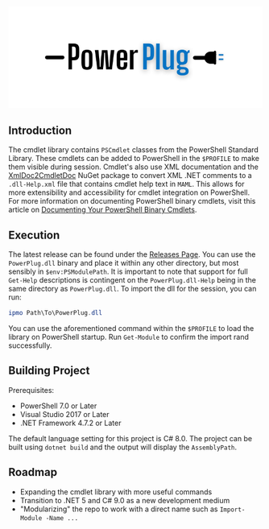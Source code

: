 <p align="center">
  <img src="https://github.com/manu-p-1/PowerPlug/blob/master/assets/PowerPlug%20Logo.png">
  <br>
</p>

## Introduction
The cmdlet library contains `PSCmdlet` classes from the PowerShell Standard Library. These cmdlets can be added to PowerShell in the `$PROFILE` to make them visible during
session. Cmdlet's also use XML documentation and the [XmlDoc2CmdletDoc](https://github.com/red-gate/XmlDoc2CmdletDoc) NuGet package to convert XML .NET comments to a 
`.dll-Help.xml` file that contains cmdlet help text in `MAML`. This allows for more extensibility and accessibility for cmdlet integration on PowerShell. For more information
on documenting PowerShell binary cmdlets, visit this article on [Documenting Your PowerShell Binary Cmdlets](https://www.red-gate.com/simple-talk/dotnet/software-tools/documenting-your-powershell-binary-cmdlets/).

## Execution
The latest release can be found under the [Releases Page](https://github.com/manu-p-1/PowerPlug/releases). You can use the `PowerPlug.dll` binary and place it within any other directory, but most sensibly in `$env:PSModulePath`. It is important to note that support for full `Get-Help` descriptions is contingent on the `PowerPlug.dll-Help` being in the same directory as `PowerPlug.dll`. To import the dll for the session, you can run:

```powershell
ipmo Path\To\PowerPlug.dll
```

You can use the aforementioned command within the `$PROFILE` to load the library on PowerShell startup. Run `Get-Module` to confirm the import rand successfully.

## Building Project
Prerequisites:
- PowerShell 7.0 or Later
- Visual Studio 2017 or Later
- .NET Framework 4.7.2 or Later

The default language setting for this project is C# 8.0. The project can be built using `dotnet build` and the output will display the `AssemblyPath`. 

## Roadmap
- Expanding the cmdlet library with more useful commands
- Transition to .NET 5 and C# 9.0 as a new development medium
- "Modularizing" the repo to work with a direct name such as `Import-Module -Name ...`
